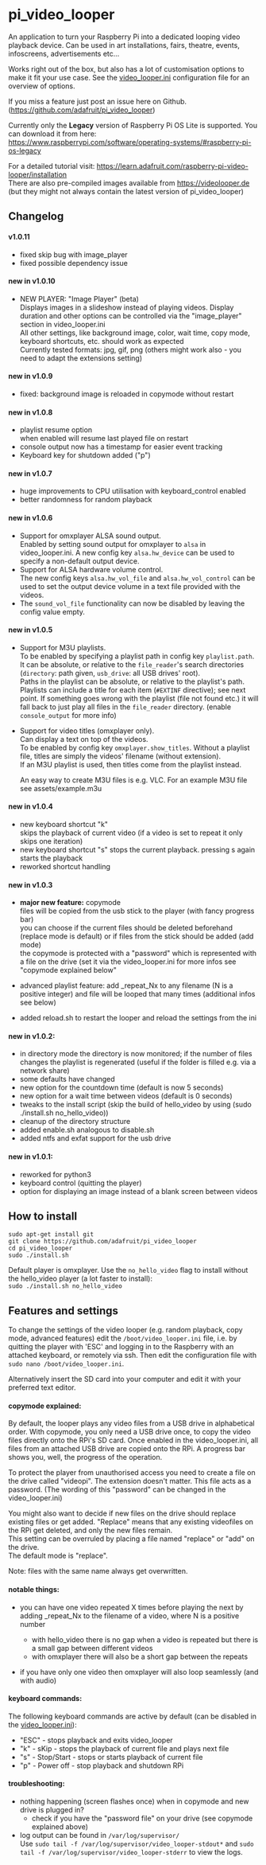 # pi_video_looper
An application to turn your Raspberry Pi into a dedicated looping video playback device.
Can be used in art installations, fairs, theatre, events, infoscreens, advertisements etc...

Works right out of the box, but also has a lot of customisation options to make it fit your use case. See the [video_looper.ini](https://github.com/adafruit/pi_video_looper/blob/master/assets/video_looper.ini) configuration file for an overview of options. 

If you miss a feature just post an issue here on Github. (https://github.com/adafruit/pi_video_looper)

Currently only the __Legacy__ version of Raspberry Pi OS Lite is supported.
You can download it from here: <https://www.raspberrypi.com/software/operating-systems/#raspberry-pi-os-legacy>

For a detailed tutorial visit: <https://learn.adafruit.com/raspberry-pi-video-looper/installation>  
There are also pre-compiled images available from <https://videolooper.de> (but they might not always contain the latest version of pi_video_looper)

## Changelog
#### v1.0.11
 - fixed skip bug with image_player
 - fixed possible dependency issue

#### new in v1.0.10
 - NEW PLAYER: "Image Player" (beta)  
   Displays images in a slideshow instead of playing videos.
   Display duration and other options can be controlled via the "image_player" section in video_looper.ini  
   All other settings, like background image, color, wait time, copy mode, keyboard shortcuts, etc. should work as expected  
   Currently tested formats: jpg, gif, png (others might work also - you need to adapt the extensions setting)

#### new in v1.0.9
 - fixed: background image is reloaded in copymode without restart

#### new in v1.0.8
 - playlist resume option  
   when enabled will resume last played file on restart
 - console output now has a timestamp for easier event tracking
 - Keyboard key for shutdown added ("p")

#### new in v1.0.7
 - huge improvements to CPU utilisation with keyboard_control enabled
 - better randomness for random playback

#### new in v1.0.6

 - Support for omxplayer ALSA sound output.  
   Enabled by setting sound output for omxplayer to `alsa` in video_looper.ini. A new config key `alsa.hw_device` can be used to specify a non-default output device.
 - Support for ALSA hardware volume control.  
   The new config keys `alsa.hw_vol_file` and `alsa.hw_vol_control` can be used to set the output device volume in a text file provided with the videos.
 - The `sound_vol_file` functionality can now be disabled by leaving the config value empty.

#### new in v1.0.5

 - Support for M3U playlists.  
   To be enabled by specifying a playlist path in config key `playlist.path`. It can be absolute, or relative to the `file_reader`'s search directories (`directory`: path given, `usb_drive`: all USB drives' root).  
   Paths in the playlist can be absolute, or relative to the playlist's path.  
   Playlists can include a title for each item (`#EXTINF` directive); see next point.
   If something goes wrong with the playlist (file not found etc.) it will fall back to just play all files in the `file_reader` directory. (enable `console_output` for more info)
 - Support for video titles (omxplayer only).  
   Can display a text on top of the videos.  
   To be enabled by config key `omxplayer.show_titles`.
   Without a playlist file, titles are simply the videos' filename (without extension).  
   If an M3U playlist is used, then titles come from the playlist instead.
   
   An easy way to create M3U files is e.g. VLC. For an example M3U file see assets/example.m3u

#### new in v1.0.4
 - new keyboard shortcut "k"  
   skips the playback of current video (if a video is set to repeat it only skips one iteration)
 - new keyboard shortcut "s"
   stops the current playback. pressing s again starts the playback
 - reworked shortcut handling 
 
#### new in v1.0.3
 - **major new feature:** copymode  
 files will be copied from the usb stick to the player (with fancy progress bar)  
 you can choose if the current files should be deleted beforehand (replace mode is default) 
 or if files from the stick should be added (add mode)  
 the copymode is protected with a "password" which is represented with a file on the drive (set it via the video_looper.ini
 for more infos see "copymode explained below" 
 
 - advanced playlist feature: add _repeat_Nx to any filename (N is a positive integer) and file will be looped that many times
  (additional infos see below)
 - added reload.sh to restart the looper and reload the settings from the ini

#### new in v1.0.2:
 - in directory mode the directory is now monitored;
   if the number of files changes the playlist is regenerated (useful if the folder is filled e.g. via a network share)
 - some defaults have changed
 - new option for the countdown time (default is now 5 seconds)
 - new option for a wait time between videos (default is 0 seconds) 
 - tweaks to the install script (skip the build of hello_video by using (sudo ./install.sh no_hello_video))
 - cleanup of the directory structure
 - added enable.sh analogous to disable.sh
 - added ntfs and exfat support for the usb drive
  
#### new in v1.0.1:
 - reworked for python3
 - keyboard control (quitting the player)
 - option for displaying an image instead of a blank screen between videos
    
## How to install
`sudo apt-get install git`  
`git clone https://github.com/adafruit/pi_video_looper`  
`cd pi_video_looper`  
`sudo ./install.sh`

Default player is omxplayer. Use the `no_hello_video` flag to install without the hello_video player (a lot faster to install):  
`sudo ./install.sh no_hello_video`

## Features and settings
To change the settings of the video looper (e.g. random playback, copy mode, advanced features) edit the `/boot/video_looper.ini` file, i.e. by quitting the player with 'ESC' and logging in to the Raspberry with an attached keyboard, or remotely via ssh. Then edit the configuration file with `sudo nano /boot/video_looper.ini`.  

Alternatively insert the SD card into your computer and edit it with your preferred text editor. 

#### copymode explained:
By default, the looper plays any video files from a USB drive in alphabetical order. With copymode, you only need a USB drive once, to copy the video files directly onto the RPi's SD card. Once enabled in the video_looper.ini, all files from an attached USB drive are copied onto the RPi. A progress bar shows you, well, the progress of the operation.

To protect the player from unauthorised access you need to create a file on the drive called "videopi". The extension doesn't matter. This file acts as a password. (The wording of this "password" can be changed in the video_looper.ini)

You might also want to decide if new files on the drive should replace existing files or get added. "Replace" means that any existing videofiles on the RPi get deleted, and only the new files remain.  
This setting can be overruled by placing a file named "replace" or "add" on the drive.  
The default mode is "replace".  

Note: files with the same name always get overwritten.  

#### notable things:
* you can have one video repeated X times before playing the next by adding _repeat_Nx to the filename of a video, where N is a positive number
    * with hello_video there is no gap when a video is repeated but there is a small gap between different videos
    * with omxplayer there will also be a short gap between the repeats
    
* if you have only one video then omxplayer will also loop seamlessly (and with audio)

#### keyboard commands:
The following keyboard commands are active by default (can be disabled in the [video_looper.ini](https://github.com/adafruit/pi_video_looper/blob/master/assets/video_looper.ini)):
* "ESC" - stops playback and exits video_looper
* "k" - sKip - stops the playback of current file and plays next file
* "s" - Stop/Start - stops or starts playback of current file
* "p" - Power off - stop playback and shutdown RPi

#### troubleshooting:
* nothing happening (screen flashes once) when in copymode and new drive is plugged in?
    * check if you have the "password file" on your drive (see copymode explained above)
* log output can be found in `/var/log/supervisor/`  
  Use `sudo tail -f /var/log/supervisor/video_looper-stdout*` and `sudo tail -f /var/log/supervisor/video_looper-stderr` to view the logs.